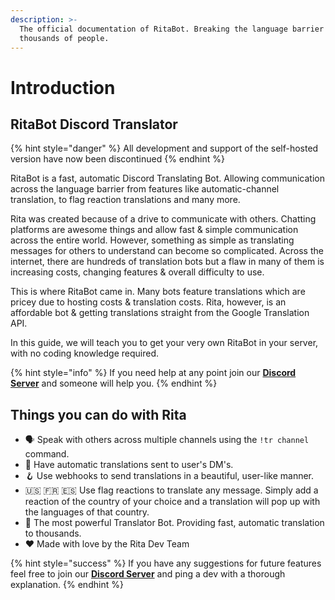 ```yaml
---
description: >-
  The official documentation of RitaBot. Breaking the language barrier for
  thousands of people.
---
```


# Introduction

## RitaBot Discord Translator

{% hint style="danger" %}
All development and support of the self-hosted version have now been discontinued
{% endhint %}

RitaBot is a fast, automatic Discord Translating Bot. Allowing communication across the language barrier from features like automatic-channel translation, to flag reaction translations and many more.

Rita was created because of a drive to communicate with others. Chatting platforms are awesome things and allow fast & simple communication across the entire world. However, something as simple as translating messages for others to understand can become so complicated. Across the internet, there are hundreds of translation bots but a flaw in many of them is increasing costs, changing features & overall difficulty to use.

This is where RitaBot came in. Many bots feature translations which are pricey due to hosting costs & translation costs. Rita, however, is an affordable bot & getting translations straight from the Google Translation API.

In this guide, we will teach you to get your very own RitaBot in your server, with no coding knowledge required.

{% hint style="info" %}
If you need help at any point join our [**Discord Server**](https://discord.gg/mgNR64R) and someone will help you.
{% endhint %}

## Things you can do with Rita

* 🗣️ Speak with others across multiple channels using the `!tr channel` command.
* 📣 Have automatic translations sent to user's DM's.
* 🪝 Use webhooks to send translations in a beautiful, user-like manner.
* 🇺🇸 🇫🇷 🇪🇸 Use flag reactions to translate any message. Simply add a reaction of the country of your choice and a translation will pop up with the languages of that country.
* 💪 The most powerful Translator Bot. Providing fast, automatic translation to thousands.
* ❤ Made with love by the Rita Dev Team

{% hint style="success" %}
If you have any suggestions for future features feel free to join our [**Discord Server**](https://discord.gg/mgNR64R) and ping a dev with a thorough explanation.
{% endhint %}
